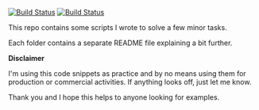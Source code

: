 [![Build Status](https://dev.azure.com/marianog9/marianog9/_apis/build/status/marianogg9.scripts?branchName=master)](https://dev.azure.com/marianog9/marianog9/_build/latest?definitionId=1&branchName=master) [![Build Status](https://travis-ci.org/marianogg9/scripts.svg?branch=master)](https://travis-ci.org/marianogg9/scripts)

This repo contains some scripts I wrote to solve a few minor tasks.

Each folder contains a separate README file explaining a bit further.

**Disclaimer** 

I'm using this code snippets as practice and by no means using them for production or commercial activities. If anything looks off, just let me know.

Thank you and I hope this helps to anyone looking for examples.
